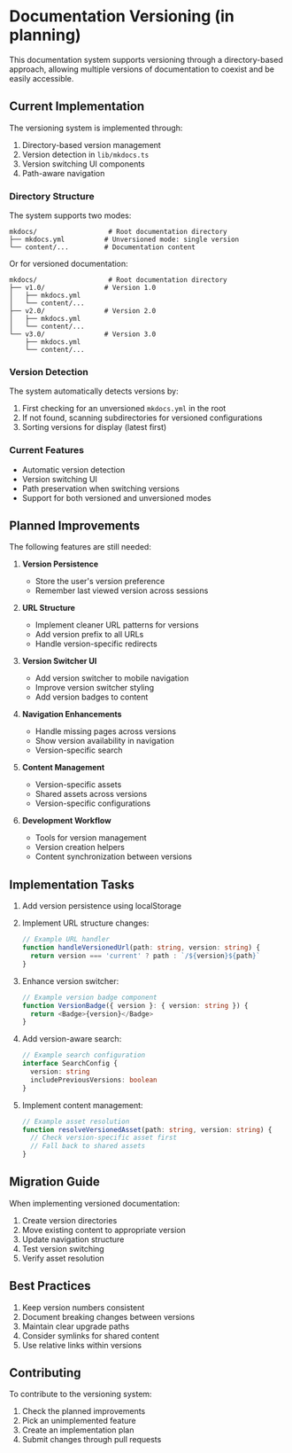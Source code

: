 # Documentation Versioning (in planning)

This documentation system supports versioning through a directory-based approach, allowing multiple versions of documentation to coexist and be easily accessible.

## Current Implementation

The versioning system is implemented through:

1. Directory-based version management
2. Version detection in `lib/mkdocs.ts`
3. Version switching UI components
4. Path-aware navigation

### Directory Structure

The system supports two modes:

```
mkdocs/                  # Root documentation directory
├── mkdocs.yml          # Unversioned mode: single version
└── content/...         # Documentation content
```

Or for versioned documentation:

```
mkdocs/                  # Root documentation directory
├── v1.0/               # Version 1.0
│   ├── mkdocs.yml
│   └── content/...
├── v2.0/               # Version 2.0
│   ├── mkdocs.yml
│   └── content/...
└── v3.0/               # Version 3.0
    ├── mkdocs.yml
    └── content/...
```

### Version Detection

The system automatically detects versions by:
1. First checking for an unversioned `mkdocs.yml` in the root
2. If not found, scanning subdirectories for versioned configurations
3. Sorting versions for display (latest first)

### Current Features

- Automatic version detection
- Version switching UI
- Path preservation when switching versions
- Support for both versioned and unversioned modes

## Planned Improvements

The following features are still needed:

1. **Version Persistence**
   - Store the user's version preference
   - Remember last viewed version across sessions

2. **URL Structure**
   - Implement cleaner URL patterns for versions
   - Add version prefix to all URLs
   - Handle version-specific redirects

3. **Version Switcher UI**
   - Add version switcher to mobile navigation
   - Improve version switcher styling
   - Add version badges to content

4. **Navigation Enhancements**
   - Handle missing pages across versions
   - Show version availability in navigation
   - Version-specific search

5. **Content Management**
   - Version-specific assets
   - Shared assets across versions
   - Version-specific configurations

6. **Development Workflow**
   - Tools for version management
   - Version creation helpers
   - Content synchronization between versions

## Implementation Tasks

1. Add version persistence using localStorage
2. Implement URL structure changes:
   ```typescript
   // Example URL handler
   function handleVersionedUrl(path: string, version: string) {
     return version === 'current' ? path : `/${version}${path}`
   }
   ```

3. Enhance version switcher:
   ```typescript
   // Example version badge component
   function VersionBadge({ version }: { version: string }) {
     return <Badge>{version}</Badge>
   }
   ```

4. Add version-aware search:
   ```typescript
   // Example search configuration
   interface SearchConfig {
     version: string
     includePreviousVersions: boolean
   }
   ```

5. Implement content management:
   ```typescript
   // Example asset resolution
   function resolveVersionedAsset(path: string, version: string) {
     // Check version-specific asset first
     // Fall back to shared assets
   }
   ```

## Migration Guide

When implementing versioned documentation:

1. Create version directories
2. Move existing content to appropriate version
3. Update navigation structure
4. Test version switching
5. Verify asset resolution

## Best Practices

1. Keep version numbers consistent
2. Document breaking changes between versions
3. Maintain clear upgrade paths
4. Consider symlinks for shared content
5. Use relative links within versions

## Contributing

To contribute to the versioning system:

1. Check the planned improvements
2. Pick an unimplemented feature
3. Create an implementation plan
4. Submit changes through pull requests
